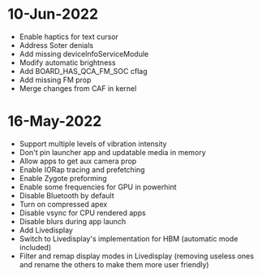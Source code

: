 # 10-Jun-2022
- Enable haptics for text cursor
- Address Soter denials
- Add missing deviceInfoServiceModule
- Modify automatic brightness
- Add BOARD_HAS_QCA_FM_SOC cflag
- Add missing FM prop
- Merge changes from CAF in kernel

# 16-May-2022
- Support multiple levels of vibration intensity
- Don't pin launcher app and updatable media in memory
- Allow apps to get aux camera prop
- Enable IORap tracing and prefetching
- Enable Zygote preforming
- Enable some frequencies for GPU in powerhint
- Disable Bluetooth by default
- Turn on compressed apex
- Disable vsync for CPU rendered apps
- Disable blurs during app launch
- Add Livedisplay
- Switch to Livedisplay's implementation for HBM (automatic mode included)
- Filter and remap display modes in Livedisplay (removing useless ones and rename the others to make them more user friendly)

